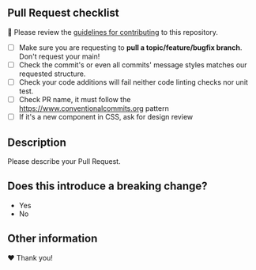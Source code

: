 ## Pull Request checklist

🚨 Please review the [guidelines for contributing](../blob/main/CONTRIBUTING.md) to this repository.

- [ ] Make sure you are requesting to **pull a topic/feature/bugfix branch**. Don't request your main!
- [ ] Check the commit's or even all commits' message styles matches our requested structure.
- [ ] Check your code additions will fail neither code linting checks nor unit test.
- [ ] Check PR name, it must follow the https://www.conventionalcommits.org pattern
- [ ] If it's a new component in CSS, ask for design review

## Description

Please describe your Pull Request.

## Does this introduce a breaking change?

- Yes
- No

<!-- If this introduces a breaking change, please describe the impact and migration path for existing applications below. -->

## Other information

<!-- Any other information that is important to this PR such as screenshots of how the component looks before and after the change. -->

❤️ Thank you!
